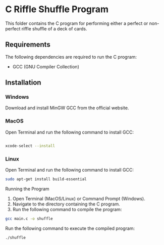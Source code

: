 # C Riffle Shuffle Program

This folder contains the C program for performing either a perfect or non-perfect riffle shuffle of a deck of cards.

## Requirements

The following dependencies are required to run the C program:

- GCC (GNU Compiler Collection)

## Installation

### Windows

Download and install MinGW GCC from the official website.

### MacOS

Open Terminal and run the following command to install GCC:

```bash

xcode-select --install

```

### Linux

Open Terminal and run the following command to install GCC:

```bash
sudo apt-get install build-essential
```

Running the Program

1. Open Terminal (MacOS/Linux) or Command Prompt (Windows).
2. Navigate to the directory containing the C program.
3. Run the following command to compile the program:

```bash
gcc main.c -o shuffle
```

Run the following command to execute the compiled program:

```bash
./shuffle
```
